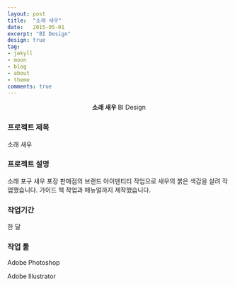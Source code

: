 ```yaml
---
layout: post
title:  "소래 새우"
date:   2015-05-01
excerpt: "BI Design"
design: true
tag:
- jekyll
- moon
- blog
- about
- theme
comments: true
---
```


<center><b>소래 새우 </b>BI Design</center> 

### 프로젝트 제목

소래 새우

### 프로젝트 설명

소래 포구 새우 포장 판매점의 브랜드 아이덴티티 작업으로 새우의 붉은 색감을 살려 작업했습니다. 가이드 책 작업과 매뉴얼까지 제작했습니다.  

### 작업기간

한 달

### 작업 툴

Adobe Photoshop

Adobe Illustrator
